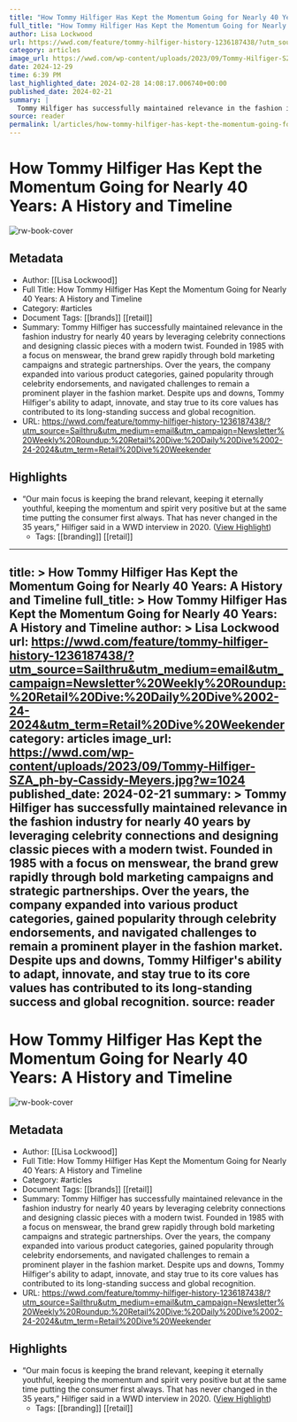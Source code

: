 ```yaml
---
title: "How Tommy Hilfiger Has Kept the Momentum Going for Nearly 40 Years: A History and Timeline"
full_title: "How Tommy Hilfiger Has Kept the Momentum Going for Nearly 40 Years: A History and Timeline"
author: Lisa Lockwood
url: https://wwd.com/feature/tommy-hilfiger-history-1236187438/?utm_source=Sailthru&utm_medium=email&utm_campaign=Newsletter%20Weekly%20Roundup:%20Retail%20Dive:%20Daily%20Dive%2002-24-2024&utm_term=Retail%20Dive%20Weekender
category: articles
image_url: https://wwd.com/wp-content/uploads/2023/09/Tommy-Hilfiger-SZA_ph-by-Cassidy-Meyers.jpg?w=1024
date: 2024-12-29
time: 6:39 PM
last_highlighted_date: 2024-02-28 14:08:17.006740+00:00
published_date: 2024-02-21
summary: |
  Tommy Hilfiger has successfully maintained relevance in the fashion industry for nearly 40 years by leveraging celebrity connections and designing classic pieces with a modern twist. Founded in 1985 with a focus on menswear, the brand grew rapidly through bold marketing campaigns and strategic partnerships. Over the years, the company expanded into various product categories, gained popularity through celebrity endorsements, and navigated challenges to remain a prominent player in the fashion market. Despite ups and downs, Tommy Hilfiger's ability to adapt, innovate, and stay true to its core values has contributed to its long-standing success and global recognition.
source: reader
permalink: l/articles/how-tommy-hilfiger-has-kept-the-momentum-going-for-nearly-40-years-a-history-and-timeline
---
```

# How Tommy Hilfiger Has Kept the Momentum Going for Nearly 40 Years: A History and Timeline

![rw-book-cover](https://wwd.com/wp-content/uploads/2023/09/Tommy-Hilfiger-SZA_ph-by-Cassidy-Meyers.jpg?w=1024)

## Metadata
- Author: [[Lisa Lockwood]]
- Full Title: How Tommy Hilfiger Has Kept the Momentum Going for Nearly 40 Years: A History and Timeline
- Category: #articles
- Document Tags: [[brands]] [[retail]] 
- Summary: Tommy Hilfiger has successfully maintained relevance in the fashion industry for nearly 40 years by leveraging celebrity connections and designing classic pieces with a modern twist. Founded in 1985 with a focus on menswear, the brand grew rapidly through bold marketing campaigns and strategic partnerships. Over the years, the company expanded into various product categories, gained popularity through celebrity endorsements, and navigated challenges to remain a prominent player in the fashion market. Despite ups and downs, Tommy Hilfiger's ability to adapt, innovate, and stay true to its core values has contributed to its long-standing success and global recognition.
- URL: https://wwd.com/feature/tommy-hilfiger-history-1236187438/?utm_source=Sailthru&utm_medium=email&utm_campaign=Newsletter%20Weekly%20Roundup:%20Retail%20Dive:%20Daily%20Dive%2002-24-2024&utm_term=Retail%20Dive%20Weekender

## Highlights
- “Our main focus is keeping the brand relevant, keeping it eternally youthful, keeping the momentum and spirit very positive but at the same time putting the consumer first always. That has never changed in the 35 years,” Hilfiger said in a WWD interview in 2020. ([View Highlight](https://read.readwise.io/read/01hqr0pmp5b5njz6wrhrs2g8y9))
    - Tags: [[branding]] [[retail]] 


---
title: >
  How Tommy Hilfiger Has Kept the Momentum Going for Nearly 40 Years: A History and Timeline
full_title: >
  How Tommy Hilfiger Has Kept the Momentum Going for Nearly 40 Years: A History and Timeline
author: >
  Lisa Lockwood
url: https://wwd.com/feature/tommy-hilfiger-history-1236187438/?utm_source=Sailthru&utm_medium=email&utm_campaign=Newsletter%20Weekly%20Roundup:%20Retail%20Dive:%20Daily%20Dive%2002-24-2024&utm_term=Retail%20Dive%20Weekender
category: articles
image_url: https://wwd.com/wp-content/uploads/2023/09/Tommy-Hilfiger-SZA_ph-by-Cassidy-Meyers.jpg?w=1024
published_date: 2024-02-21
summary: >
  Tommy Hilfiger has successfully maintained relevance in the fashion industry for nearly 40 years by leveraging celebrity connections and designing classic pieces with a modern twist. Founded in 1985 with a focus on menswear, the brand grew rapidly through bold marketing campaigns and strategic partnerships. Over the years, the company expanded into various product categories, gained popularity through celebrity endorsements, and navigated challenges to remain a prominent player in the fashion market. Despite ups and downs, Tommy Hilfiger's ability to adapt, innovate, and stay true to its core values has contributed to its long-standing success and global recognition.
source: reader
---
# How Tommy Hilfiger Has Kept the Momentum Going for Nearly 40 Years: A History and Timeline

![rw-book-cover](https://wwd.com/wp-content/uploads/2023/09/Tommy-Hilfiger-SZA_ph-by-Cassidy-Meyers.jpg?w=1024)

## Metadata
- Author: [[Lisa Lockwood]]
- Full Title: How Tommy Hilfiger Has Kept the Momentum Going for Nearly 40 Years: A History and Timeline
- Category: #articles
- Document Tags: [[brands]] [[retail]] 
- Summary: Tommy Hilfiger has successfully maintained relevance in the fashion industry for nearly 40 years by leveraging celebrity connections and designing classic pieces with a modern twist. Founded in 1985 with a focus on menswear, the brand grew rapidly through bold marketing campaigns and strategic partnerships. Over the years, the company expanded into various product categories, gained popularity through celebrity endorsements, and navigated challenges to remain a prominent player in the fashion market. Despite ups and downs, Tommy Hilfiger's ability to adapt, innovate, and stay true to its core values has contributed to its long-standing success and global recognition.
- URL: https://wwd.com/feature/tommy-hilfiger-history-1236187438/?utm_source=Sailthru&utm_medium=email&utm_campaign=Newsletter%20Weekly%20Roundup:%20Retail%20Dive:%20Daily%20Dive%2002-24-2024&utm_term=Retail%20Dive%20Weekender

## Highlights
- “Our main focus is keeping the brand relevant, keeping it eternally youthful, keeping the momentum and spirit very positive but at the same time putting the consumer first always. That has never changed in the 35 years,” Hilfiger said in a WWD interview in 2020. ([View Highlight](https://read.readwise.io/read/01hqr0pmp5b5njz6wrhrs2g8y9))
    - Tags: [[branding]] [[retail]] 


